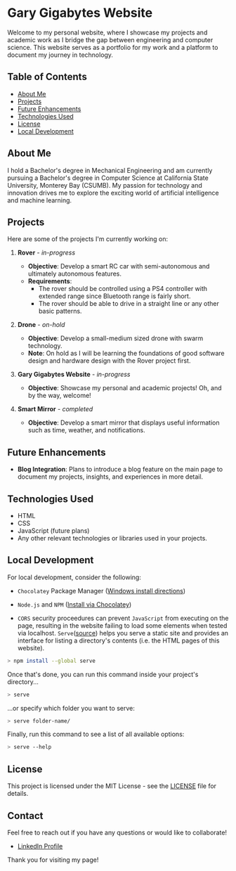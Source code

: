 # Gary Gigabytes Website

Welcome to my personal website, where I showcase my projects and academic work as I bridge the gap between engineering and computer science. This website serves as a portfolio for my work and a platform to document my journey in technology.

## Table of Contents

- [About Me](#about-me)
- [Projects](#projects)
- [Future Enhancements](#future-enhancements)
- [Technologies Used](#technologies-used)
- [License](#license)
- [Local Development](#local-development)

## About Me

I hold a Bachelor's degree in Mechanical Engineering and am currently pursuing a Bachelor's degree in Computer Science at California State University, Monterey Bay (CSUMB). My passion for technology and innovation drives me to explore the exciting world of artificial intelligence and machine learning.

## Projects

Here are some of the projects I'm currently working on:

1. **Rover** - *in-progress*
   - **Objective**: Develop a smart RC car with semi-autonomous and ultimately autonomous features.
   - **Requirements**:
     - The rover should be controlled using a PS4 controller with extended range since Bluetooth range is fairly short.
     - The rover should be able to drive in a straight line or any other basic patterns.

2. **Drone** - *on-hold*
   - **Objective**: Develop a small-medium sized drone with swarm technology.
   - **Note**: On hold as I will be learning the foundations of good software design and hardware design with the Rover project first.

3. **Gary Gigabytes Website** - *in-progress*
   - **Objective**: Showcase my personal and academic projects! Oh, and by the way, welcome!

4. **Smart Mirror** - *completed*
   - **Objective**: Develop a smart mirror that displays useful information such as time, weather, and notifications.

## Future Enhancements

- **Blog Integration**: Plans to introduce a blog feature on the main page to document my projects, insights, and experiences in more detail.

## Technologies Used

- HTML
- CSS
- JavaScript (future plans)
- Any other relevant technologies or libraries used in your projects.

## Local Development

For local development, consider the following:

- `Chocolatey` Package Manager ([Windows install directions](https://phoenixnap.com/kb/chocolatey-windows))

- `Node.js` and `NPM` ([Install via Chocolatey](https://phoenixnap.com/kb/install-node-js-npm-on-windows#ftoc-heading-5:~:text=Step%201%3A%20Install%20Node.js%20and%20NPM))

- `CORS` security proceedures can prevent `JavaScript` from executing on the page, resulting in the website failing to load some elements when tested via localhost. `Serve`([source](https://github.com/vercel/serve)) helps you serve a static site and provides an interface for listing a directory's contents (i.e. the HTML pages of this website).

```bash
> npm install --global serve
```

Once that's done, you can run this command inside your project's directory...

```bash
> serve
```

...or specify which folder you want to serve:

```bash
> serve folder-name/
```

Finally, run this command to see a list of all available options:

```bash
> serve --help
```

## License

This project is licensed under the MIT License - see the [LICENSE](LICENSE) file for details.

## Contact

Feel free to reach out if you have any questions or would like to collaborate!

- [LinkedIn Profile](https://www.linkedin.com/in/garykuepper/)


Thank you for visiting my page!